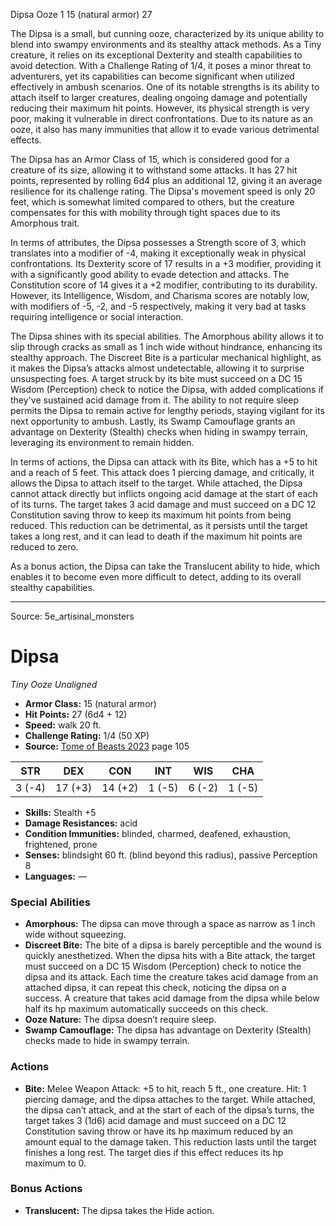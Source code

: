 <MonsterName/>Dipsa</MonsterName>
<CreatureType/>Ooze</CreatureType>
<CR/>1</CR>
<AC/>15 (natural armor)</AC>
<HP/>27</HP>
<summary>The Dipsa is a small, but cunning ooze, characterized by its unique ability to blend into swampy environments and its stealthy attack methods. As a Tiny creature, it relies on its exceptional Dexterity and stealth capabilities to avoid detection. With a Challenge Rating of 1/4, it poses a minor threat to adventurers, yet its capabilities can become significant when utilized effectively in ambush scenarios. One of its notable strengths is its ability to attach itself to larger creatures, dealing ongoing damage and potentially reducing their maximum hit points. However, its physical strength is very poor, making it vulnerable in direct confrontations. Due to its nature as an ooze, it also has many immunities that allow it to evade various detrimental effects.</summary>

<detail>

The Dipsa has an Armor Class of 15, which is considered good for a creature of its size, allowing it to withstand some attacks. It has 27 hit points, represented by rolling 6d4 plus an additional 12, giving it an average resilience for its challenge rating. The Dipsa's movement speed is only 20 feet, which is somewhat limited compared to others, but the creature compensates for this with mobility through tight spaces due to its Amorphous trait.

In terms of attributes, the Dipsa possesses a Strength score of 3, which translates into a modifier of -4, making it exceptionally weak in physical confrontations. Its Dexterity score of 17 results in a +3 modifier, providing it with a significantly good ability to evade detection and attacks. The Constitution score of 14 gives it a +2 modifier, contributing to its durability. However, its Intelligence, Wisdom, and Charisma scores are notably low, with modifiers of -5, -2, and -5 respectively, making it very bad at tasks requiring intelligence or social interaction.

The Dipsa shines with its special abilities. The Amorphous ability allows it to slip through cracks as small as 1 inch wide without hindrance, enhancing its stealthy approach. The Discreet Bite is a particular mechanical highlight, as it makes the Dipsa’s attacks almost undetectable, allowing it to surprise unsuspecting foes. A target struck by its bite must succeed on a DC 15 Wisdom (Perception) check to notice the Dipsa, with added complications if they've sustained acid damage from it. The ability to not require sleep permits the Dipsa to remain active for lengthy periods, staying vigilant for its next opportunity to ambush. Lastly, its Swamp Camouflage grants an advantage on Dexterity (Stealth) checks when hiding in swampy terrain, leveraging its environment to remain hidden.

In terms of actions, the Dipsa can attack with its Bite, which has a +5 to hit and a reach of 5 feet. This attack does 1 piercing damage, and critically, it allows the Dipsa to attach itself to the target. While attached, the Dipsa cannot attack directly but inflicts ongoing acid damage at the start of each of its turns. The target takes 3 acid damage and must succeed on a DC 12 Constitution saving throw to keep its maximum hit points from being reduced. This reduction can be detrimental, as it persists until the target takes a long rest, and it can lead to death if the maximum hit points are reduced to zero.

As a bonus action, the Dipsa can take the Translucent ability to hide, which enables it to become even more difficult to detect, adding to its overall stealthy capabilities.</detail>



---

Source: 5e_artisinal_monsters

# Dipsa

*Tiny* *Ooze* *Unaligned*

- **Armor Class:** 15 (natural armor)
- **Hit Points:** 27 (6d4 + 12)
- **Speed:** walk 20 ft.
- **Challenge Rating:** 1/4 (50 XP)
- **Source:** [Tome of Beasts 2023](https://koboldpress.com/kpstore/product/tome-of-beasts-1-2023-edition/) page 105

| STR | DEX | CON | INT | WIS | CHA |
| --- | --- | --- | --- | --- | --- |
| 3 (-4) | 17 (+3) | 14 (+2) | 1 (-5) | 6 (-2) | 1 (-5) |

- **Skills:** Stealth +5
- **Damage Resistances:** acid
- **Condition Immunities:** blinded, charmed, deafened, exhaustion, frightened, prone
- **Senses:** blindsight 60 ft. (blind beyond this radius), passive Perception 8
- **Languages:** —

### Special Abilities

- **Amorphous:** The dipsa can move through a space as narrow as 1 inch wide without squeezing.
- **Discreet Bite:** The bite of a dipsa is barely perceptible and the wound is quickly anesthetized. When the dipsa hits with a Bite attack, the target must succeed on a DC 15 Wisdom (Perception) check to notice the dipsa and its attack. Each time the creature takes acid damage from an attached dipsa, it can repeat this check, noticing the dipsa on a success. A creature that takes acid damage from the dipsa while below half its hp maximum automatically succeeds on this check.
- **Ooze Nature:** The dipsa doesn’t require sleep.
- **Swamp Camouflage:** The dipsa has advantage on Dexterity (Stealth) checks made to hide in swampy terrain.

### Actions

- **Bite:** Melee Weapon Attack: +5 to hit, reach 5 ft., one creature. Hit: 1 piercing damage, and the dipsa attaches to the target. While attached, the dipsa can’t attack, and at the start of each of the dipsa’s turns, the target takes 3 (1d6) acid damage and must succeed on a DC 12 Constitution saving throw or have its hp maximum reduced by an amount equal to the damage taken. This reduction lasts until the target finishes a long rest. The target dies if this effect reduces its hp maximum to 0.

### Bonus Actions

- **Translucent:** The dipsa takes the Hide action.


